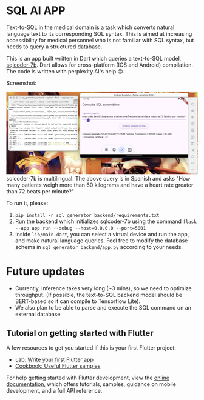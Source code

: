 # SQL AI APP

Text-to-SQL in the medical domain is a task which converts natural language text to its corresponding SQL syntax. This is aimed at increasing accessibility for medical personnel who is not familiar with SQL syntax, but needs to query a structured database.

This is an app built written in Dart which queries a text-to-SQL model, [sqlcoder-7b](https://huggingface.co/defog/sqlcoder-7b-2). Dart allows for cross-platform (IOS and Android) compilation. The code is written with perplexity.AI's help 😊. 

Screenshot: 

![Alt text](imgs/demo.png)
sqlcoder-7b is multilingual. The above query is in Spanish and asks "How many patients weigh more than 60 kilograms and have a heart rate greater than 72 beats per minute?"

To run it, please:
1. `pip install -r sql_generator_backend/requirements.txt` 
2. Run the backend which initializes sqlcoder-7b using the command `flask --app app run --debug --host=0.0.0.0 --port=5001`
3. Inside `lib/main.dart`, you can select a virtual device and run the app, and make natural language queries. Feel free to modify the database schema in `sql_generator_backend/app.py` according to your needs. 

# Future updates
- Currently, inference takes very long (~3 mins), so we need to optimize throughput. (If possible, the text-to-SQL backend model should be BERT-based so it can compile to Tensorflow Lite).
- We also plan to be able to parse and execute the SQL command on an external database

## Tutorial on getting started with Flutter

A few resources to get you started if this is your first Flutter project:

- [Lab: Write your first Flutter app](https://docs.flutter.dev/get-started/codelab)
- [Cookbook: Useful Flutter samples](https://docs.flutter.dev/cookbook)

For help getting started with Flutter development, view the
[online documentation](https://docs.flutter.dev/), which offers tutorials,
samples, guidance on mobile development, and a full API reference.
